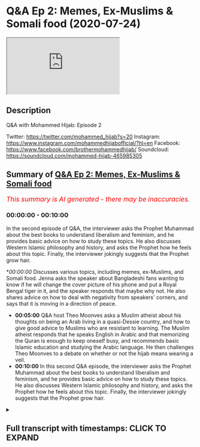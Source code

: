 # Q&A Ep 2: Memes, Ex-Muslims & Somali food (2020-07-24)

<iframe loading='lazy' src='https://www.youtube.com/embed/UbB9UeI47uk'></iframe>

## Description

Q&A with Mohammed Hijab: Episode 2

Twitter: https://twitter.com/mohammed_hijab?s=20
Instagram: https://www.instagram.com/mohammedhijabofficial/?hl=en
Facebook: https://www.facebook.com/brothermohammedhijab/
Soundcloud: https://soundcloud.com/mohammed-hijab-465985305

## Summary of [Q&A Ep 2: Memes, Ex-Muslims & Somali food](https://www.youtube.com/watch?v=UbB9UeI47uk)


*<span style="color:red; font-size:125%">This summary is AI generated - there may be inaccuracies</span>. [](/)*

### <a onclick="modifyYTiframeseektime('0')">00:00:00</a> - <a onclick="modifyYTiframeseektime('600')">00:10:00</a>

In the second episode of Q&A, the interviewer asks the Prophet Muhammad about the best books to understand liberalism and feminism, and he provides basic advice on how to study these topics. He also discusses Western Islamic philosophy and history, and asks the Prophet how he feels about this topic. Finally, the interviewer jokingly suggests that the Prophet grow hair.

**<a onclick="modifyYTiframeseektime('0')">00:00:00</a>* Discusses various topics, including memes, ex-Muslims, and Somali food. Jenna asks the speaker about Bangladeshi fans wanting to know if he will change the cover picture of his phone and put a Royal Bengal tiger in it, and the speaker responds that maybe why not. He also shares advice on how to deal with negativity from speakers' corners, and says that it is moving in a direction of peace.
* **<a onclick="modifyYTiframeseektime('300')">00:05:00</a>** Q&A host Theo Moonves asks a Muslim atheist about his thoughts on being an Arab living in a quasi-Dessie country, and how to give good advice to Muslims who are resistant to learning. The Muslim atheist responds that he speaks English in Arabic and that memorizing the Quran is enough to keep oneself busy, and recommends basic Islamic education and studying the Arabic language. He then challenges Theo Moonves to a debate on whether or not the hijab means wearing a veil.
* **<a onclick="modifyYTiframeseektime('600')">00:10:00</a>** In this second Q&A episode, the interviewer asks the Prophet Muhammad about the best books to understand liberalism and feminism, and he provides basic advice on how to study these topics. He also discusses Western Islamic philosophy and history, and asks the Prophet how he feels about this topic. Finally, the interviewer jokingly suggests that the Prophet grow hair.

<details><summary><h2>Full transcript with timestamps: CLICK TO EXPAND</h2></summary>

<a onclick="modifyYTiframeseektime('0')">0:00:00</a> [Music]  
<a onclick="modifyYTiframeseektime('5')">0:00:05</a> Salam alaikum warahmatullahi oh but I  
<a onclick="modifyYTiframeseektime('7')">0:00:07</a> care - how you guys doing this is just  
<a onclick="modifyYTiframeseektime('11')">0:00:11</a> something I've never done before  
<a onclick="modifyYTiframeseektime('12')">0:00:12</a> actually it's AQ & a session where i'm  
<a onclick="modifyYTiframeseektime('16')">0:00:16</a> looking at some of the questions that  
<a onclick="modifyYTiframeseektime('18')">0:00:18</a> you have put in the community page of  
<a onclick="modifyYTiframeseektime('21')">0:00:21</a> smile - Jenna hang on to your seats ask  
<a onclick="modifyYTiframeseektime('27')">0:00:27</a> him his Bangladeshi fans want to know  
<a onclick="modifyYTiframeseektime('31')">0:00:31</a> will he change the cover picture of his  
<a onclick="modifyYTiframeseektime('34')">0:00:34</a> phone and put a Royal Bengal tiger in it  
<a onclick="modifyYTiframeseektime('39')">0:00:39</a> [Laughter]  
<a onclick="modifyYTiframeseektime('40')">0:00:40</a> maybe why not why not you know if I have  
<a onclick="modifyYTiframeseektime('44')">0:00:44</a> to see if the Bengal tigers extinct to  
<a onclick="modifyYTiframeseektime('47')">0:00:47</a> the last things I collided my big thing  
<a onclick="modifyYTiframeseektime('50')">0:00:50</a> so I'll have to see him ask him how we  
<a onclick="modifyYTiframeseektime('56')">0:00:56</a> young parents are all two can save our  
<a onclick="modifyYTiframeseektime('58')">0:00:58</a> kids from converting into European  
<a onclick="modifyYTiframeseektime('60')">0:01:00</a> Muslims or moderate Muslims I'm gay the  
<a onclick="modifyYTiframeseektime('64')">0:01:04</a> person says I'm getting married very  
<a onclick="modifyYTiframeseektime('66')">0:01:06</a> soon I want to have a lot of kids okay  
<a onclick="modifyYTiframeseektime('70')">0:01:10</a> please don't give me laughs so here's  
<a onclick="modifyYTiframeseektime('74')">0:01:14</a> this end om you give me a lot of stories  
<a onclick="modifyYTiframeseektime('77')">0:01:17</a> and this is written more man this is a  
<a onclick="modifyYTiframeseektime('86')">0:01:26</a> big serious thing one of the greatest  
<a onclick="modifyYTiframeseektime('88')">0:01:28</a> things you can pass on to your children  
<a onclick="modifyYTiframeseektime('89')">0:01:29</a> which I'm having very big difficulty in  
<a onclick="modifyYTiframeseektime('92')">0:01:32</a> doing myself is language okay it's a  
<a onclick="modifyYTiframeseektime('95')">0:01:35</a> serious thing that our parents succeeded  
<a onclick="modifyYTiframeseektime('97')">0:01:37</a> with us especially if you're second  
<a onclick="modifyYTiframeseektime('99')">0:01:39</a> generation in passing one the native  
<a onclick="modifyYTiframeseektime('102')">0:01:42</a> tongue because we are much more  
<a onclick="modifyYTiframeseektime('104')">0:01:44</a> comfortable speaking the English  
<a onclick="modifyYTiframeseektime('106')">0:01:46</a> language this is gonna be an uphill  
<a onclick="modifyYTiframeseektime('107')">0:01:47</a> struggle and sometimes you're gonna need  
<a onclick="modifyYTiframeseektime('109')">0:01:49</a> the grandparents to get involved but try  
<a onclick="modifyYTiframeseektime('112')">0:01:52</a> where we have to try I'm not giving you  
<a onclick="modifyYTiframeseektime('114')">0:01:54</a> advice on this I'm I'm genuinely given  
<a onclick="modifyYTiframeseektime('116')">0:01:56</a> myself advise there to pass on the  
<a onclick="modifyYTiframeseektime('118')">0:01:58</a> language it's a serious serious thing if  
<a onclick="modifyYTiframeseektime('121')">0:02:01</a> you speak or do at home you know this is  
<a onclick="modifyYTiframeseektime('123')">0:02:03</a> a serious language it's a serious  
<a onclick="modifyYTiframeseektime('125')">0:02:05</a> languor do is spoken by I don't know how  
<a onclick="modifyYTiframeseektime('128')">0:02:08</a> many hundreds of million and also think  
<a onclick="modifyYTiframeseektime('130')">0:02:10</a> about the amount of people that speak  
<a onclick="modifyYTiframeseektime('132')">0:02:12</a> Hindi which is a closed language  
<a onclick="modifyYTiframeseektime('133')">0:02:13</a> if you know you're gonna know a lot of  
<a onclick="modifyYTiframeseektime('135')">0:02:15</a> Hindi as well if you speak bangle is a  
<a onclick="modifyYTiframeseektime('137')">0:02:17</a> serious language you know if it's Somali  
<a onclick="modifyYTiframeseektime('139')">0:02:19</a> is a serious language make sure that  
<a onclick="modifyYTiframeseektime('141')">0:02:21</a> that is passed on  
<a onclick="modifyYTiframeseektime('143')">0:02:23</a> you know don't don't honestly do not not  
<a onclick="modifyYTiframeseektime('147')">0:02:27</a> give your children the gift of language  
<a onclick="modifyYTiframeseektime('149')">0:02:29</a> this is just one advisor and this is  
<a onclick="modifyYTiframeseektime('151')">0:02:31</a> advice to me as well what does he thinks  
<a onclick="modifyYTiframeseektime('155')">0:02:35</a> of this means that you put in your video  
<a onclick="modifyYTiframeseektime('156')">0:02:36</a> I like them they're very funny they're  
<a onclick="modifyYTiframeseektime('158')">0:02:38</a> very funny that the ones really that  
<a onclick="modifyYTiframeseektime('161')">0:02:41</a> actually without them the video would be  
<a onclick="modifyYTiframeseektime('163')">0:02:43</a> really a pointless one  
<a onclick="modifyYTiframeseektime('165')">0:02:45</a> a pointless one a frivolous one how can  
<a onclick="modifyYTiframeseektime('174')">0:02:54</a> you answer questions directly and  
<a onclick="modifyYTiframeseektime('175')">0:02:55</a> fluently and what's the best way to give  
<a onclick="modifyYTiframeseektime('177')">0:02:57</a> dower to non-muslims the best way to  
<a onclick="modifyYTiframeseektime('180')">0:03:00</a> give that was not to engage in debate  
<a onclick="modifyYTiframeseektime('182')">0:03:02</a> now and that might sound like  
<a onclick="modifyYTiframeseektime('184')">0:03:04</a> contradictory coming from me or  
<a onclick="modifyYTiframeseektime('185')">0:03:05</a> something but yeah you see me give  
<a onclick="modifyYTiframeseektime('188')">0:03:08</a> debate  
<a onclick="modifyYTiframeseektime('188')">0:03:08</a> dude do debates and stuff that's not  
<a onclick="modifyYTiframeseektime('190')">0:03:10</a> really hard to come to try and conveyed  
<a onclick="modifyYTiframeseektime('192')">0:03:12</a> it the best way the best way to win a  
<a onclick="modifyYTiframeseektime('194')">0:03:14</a> debate is to not the best way to  
<a onclick="modifyYTiframeseektime('195')">0:03:15</a> convince someone is to not get into a  
<a onclick="modifyYTiframeseektime('197')">0:03:17</a> debate with them and try and avoid the  
<a onclick="modifyYTiframeseektime('198')">0:03:18</a> bailout all costs over that person's a  
<a onclick="modifyYTiframeseektime('200')">0:03:20</a> loved one or someone that you meet in  
<a onclick="modifyYTiframeseektime('202')">0:03:22</a> the streets you know genuinely the best  
<a onclick="modifyYTiframeseektime('204')">0:03:24</a> way to win a debate is to avoid one in  
<a onclick="modifyYTiframeseektime('206')">0:03:26</a> the first place and so really we're not  
<a onclick="modifyYTiframeseektime('209')">0:03:29</a> trying to win debates here when you're  
<a onclick="modifyYTiframeseektime('210')">0:03:30</a> speaking to a non-muslim you're just  
<a onclick="modifyYTiframeseektime('212')">0:03:32</a> giving them informative statements about  
<a onclick="modifyYTiframeseektime('213')">0:03:33</a> what Islam is and what and the biggest  
<a onclick="modifyYTiframeseektime('216')">0:03:36</a> bestower is just straightforward it's  
<a onclick="modifyYTiframeseektime('219')">0:03:39</a> non philosophical which say we believe  
<a onclick="modifyYTiframeseektime('221')">0:03:41</a> in one God this and that the basic like  
<a onclick="modifyYTiframeseektime('223')">0:03:43</a> tenants a lot of people will just accept  
<a onclick="modifyYTiframeseektime('225')">0:03:45</a> it you don't have to go into depth we  
<a onclick="modifyYTiframeseektime('226')">0:03:46</a> only do that to show that we can do that  
<a onclick="modifyYTiframeseektime('228')">0:03:48</a> of all due respect we can we can do that  
<a onclick="modifyYTiframeseektime('231')">0:03:51</a> we can get involved  
<a onclick="modifyYTiframeseektime('232')">0:03:52</a> Islam is a very simple religion but it  
<a onclick="modifyYTiframeseektime('234')">0:03:54</a> can get very complex and it has answers  
<a onclick="modifyYTiframeseektime('236')">0:03:56</a> to very many complex questions and  
<a onclick="modifyYTiframeseektime('237')">0:03:57</a> that's what our engagements with people  
<a onclick="modifyYTiframeseektime('240')">0:04:00</a> on on that level it tries to show it's  
<a onclick="modifyYTiframeseektime('243')">0:04:03</a> not to show that Islam is not simple  
<a onclick="modifyYTiframeseektime('245')">0:04:05</a> because it is most importantly ask him  
<a onclick="modifyYTiframeseektime('248')">0:04:08</a> how he deals with negative negativity  
<a onclick="modifyYTiframeseektime('250')">0:04:10</a> from speaker's corner and at the same  
<a onclick="modifyYTiframeseektime('252')">0:04:12</a> time have a peaceful heart I don't know  
<a onclick="modifyYTiframeseektime('254')">0:04:14</a> if I do have a peaceful unfortunately I  
<a onclick="modifyYTiframeseektime('258')">0:04:18</a> I think that it's definitely moving in  
<a onclick="modifyYTiframeseektime('263')">0:04:23</a> for direction now I have had it in the  
<a onclick="modifyYTiframeseektime('265')">0:04:25</a> beginning if you look at my videos in  
<a onclick="modifyYTiframeseektime('267')">0:04:27</a> 2017 and see the evolution the more I'm  
<a onclick="modifyYTiframeseektime('270')">0:04:30</a> challenged the more I become more rough  
<a onclick="modifyYTiframeseektime('271')">0:04:31</a> and and to be honest I'm not the best  
<a onclick="modifyYTiframeseektime('275')">0:04:35</a> person to seek for advice I need to get  
<a onclick="modifyYTiframeseektime('278')">0:04:38</a> I've asked myself because sometimes the  
<a onclick="modifyYTiframeseektime('280')">0:04:40</a> best thing is to move away from the  
<a onclick="modifyYTiframeseektime('281')">0:04:41</a> whole thing you know and and what I  
<a onclick="modifyYTiframeseektime('285')">0:04:45</a> realized more and more is that we need  
<a onclick="modifyYTiframeseektime('287')">0:04:47</a> to think about going back to Allah  
<a onclick="modifyYTiframeseektime('288')">0:04:48</a> making tawba I'm making repentance  
<a onclick="modifyYTiframeseektime('290')">0:04:50</a> because how else will our hearts become  
<a onclick="modifyYTiframeseektime('294')">0:04:54</a> soft the Quran says Allah me at needle  
<a onclick="modifyYTiframeseektime('296')">0:04:56</a> Adina amino and Tasha bloom lyrically  
<a onclick="modifyYTiframeseektime('299')">0:04:59</a> leahy you know is it not time now for  
<a onclick="modifyYTiframeseektime('301')">0:05:01</a> the for those who believe for them to  
<a onclick="modifyYTiframeseektime('304')">0:05:04</a> have or in their hearts am in listening  
<a onclick="modifyYTiframeseektime('309')">0:05:09</a> to the reminder of Allah woman as a  
<a onclick="modifyYTiframeseektime('313')">0:05:13</a> lemon al-haq you know and from what has  
<a onclick="modifyYTiframeseektime('316')">0:05:16</a> revealed been sent down to them and not  
<a onclick="modifyYTiframeseektime('321')">0:05:21</a> to be like those who came before them  
<a onclick="modifyYTiframeseektime('323')">0:05:23</a> for cassettes Pulu boom ok Theo Moonves  
<a onclick="modifyYTiframeseektime('326')">0:05:26</a> a hoon and they had their hearts became  
<a onclick="modifyYTiframeseektime('329')">0:05:29</a> very hard and a lot of them are forsook  
<a onclick="modifyYTiframeseektime('332')">0:05:32</a> for offensive horn that a lot of them  
<a onclick="modifyYTiframeseektime('335')">0:05:35</a> evil do it so this idea of having a  
<a onclick="modifyYTiframeseektime('338')">0:05:38</a> clean and beautiful heart which is what  
<a onclick="modifyYTiframeseektime('340')">0:05:40</a> the Quran says your Malayan foul melon  
<a onclick="modifyYTiframeseektime('343')">0:05:43</a> will a balloon in lemon at Aloha  
<a onclick="modifyYTiframeseektime('345')">0:05:45</a> behold bin Salim the day where you need  
<a onclick="modifyYTiframeseektime('348')">0:05:48</a> to come to Allah with a basically  
<a onclick="modifyYTiframeseektime('352')">0:05:52</a> rectified her be a pile been selling so  
<a onclick="modifyYTiframeseektime('354')">0:05:54</a> this the rectification of heart is  
<a onclick="modifyYTiframeseektime('357')">0:05:57</a> something I haven't even embarked upon  
<a onclick="modifyYTiframeseektime('359')">0:05:59</a> it properly in order to to comment on it  
<a onclick="modifyYTiframeseektime('362')">0:06:02</a> effectively his thoughts on being an  
<a onclick="modifyYTiframeseektime('365')">0:06:05</a> Arab living in quasi Dessie country I  
<a onclick="modifyYTiframeseektime('368')">0:06:08</a> don't think it Israel is ethics you I  
<a onclick="modifyYTiframeseektime('370')">0:06:10</a> think here you may be this guy'll ism or  
<a onclick="modifyYTiframeseektime('373')">0:06:13</a> was it Bradford but believe me I know  
<a onclick="modifyYTiframeseektime('378')">0:06:18</a> you know I mean I like it I like all  
<a onclick="modifyYTiframeseektime('383')">0:06:23</a> cultures are like multiculturalism you  
<a onclick="modifyYTiframeseektime('385')">0:06:25</a> know when I go to Egypt some that's one  
<a onclick="modifyYTiframeseektime('388')">0:06:28</a> thing I do miss I miss the multicultural  
<a onclick="modifyYTiframeseektime('391')">0:06:31</a> nature of just this place asked him by  
<a onclick="modifyYTiframeseektime('394')">0:06:34</a> his personal life like as you  
<a onclick="modifyYTiframeseektime('397')">0:06:37</a> where he learnt to use those big words  
<a onclick="modifyYTiframeseektime('400')">0:06:40</a> that shocked the people other than  
<a onclick="modifyYTiframeseektime('403')">0:06:43</a> mashallah  
<a onclick="modifyYTiframeseektime('404')">0:06:44</a> other than that masha'Allah there's  
<a onclick="modifyYTiframeseektime('408')">0:06:48</a> actually a book I think is written by  
<a onclick="modifyYTiframeseektime('410')">0:06:50</a> something something called something Bly  
<a onclick="modifyYTiframeseektime('412')">0:06:52</a> it's a book called smart words for the  
<a onclick="modifyYTiframeseektime('417')">0:06:57</a> intellectuals or something like that  
<a onclick="modifyYTiframeseektime('418')">0:06:58</a> a camera to make you sounds big words to  
<a onclick="modifyYTiframeseektime('421')">0:07:01</a> make you sound smart or something it's  
<a onclick="modifyYTiframeseektime('423')">0:07:03</a> an interesting book I've been looking  
<a onclick="modifyYTiframeseektime('424')">0:07:04</a> for it just to get someone plucking out  
<a onclick="modifyYTiframeseektime('426')">0:07:06</a> some words then because words are like  
<a onclick="modifyYTiframeseektime('428')">0:07:08</a> you know ammunition you know if you have  
<a onclick="modifyYTiframeseektime('430')">0:07:10</a> the right words they can make people  
<a onclick="modifyYTiframeseektime('431')">0:07:11</a> laugh they can make people cry they can  
<a onclick="modifyYTiframeseektime('433')">0:07:13</a> make people angry like a baby  
<a onclick="modifyYTiframeseektime('436')">0:07:16</a> so words seriously words are a great  
<a onclick="modifyYTiframeseektime('439')">0:07:19</a> obviously vehicle for communication so  
<a onclick="modifyYTiframeseektime('441')">0:07:21</a> and the good old the source I mean why  
<a onclick="modifyYTiframeseektime('443')">0:07:23</a> not you know just use the source and try  
<a onclick="modifyYTiframeseektime('446')">0:07:26</a> and pick out some words but you you know  
<a onclick="modifyYTiframeseektime('448')">0:07:28</a> reading books and then kind of  
<a onclick="modifyYTiframeseektime('450')">0:07:30</a> underlining key words putting him in a  
<a onclick="modifyYTiframeseektime('452')">0:07:32</a> notepad of some sorts and then defining  
<a onclick="modifyYTiframeseektime('455')">0:07:35</a> them late in your time in your own time  
<a onclick="modifyYTiframeseektime('457')">0:07:37</a> what language does he speak was his  
<a onclick="modifyYTiframeseektime('460')">0:07:40</a> favorite one so I speak English in  
<a onclick="modifyYTiframeseektime('462')">0:07:42</a> Arabic there's other things I'm trying  
<a onclick="modifyYTiframeseektime('466')">0:07:46</a> to learn bomb like I'm gonna pretend to  
<a onclick="modifyYTiframeseektime('468')">0:07:48</a> list them here what's the favorite one  
<a onclick="modifyYTiframeseektime('471')">0:07:51</a> oh I'm more fluent in English anything  
<a onclick="modifyYTiframeseektime('474')">0:07:54</a> else oh I'm a three-layer interracial  
<a onclick="modifyYTiframeseektime('481')">0:08:01</a> marriage advice and tips especially for  
<a onclick="modifyYTiframeseektime('483')">0:08:03</a> resistant families best way to seek  
<a onclick="modifyYTiframeseektime('486')">0:08:06</a> education while being a full-time  
<a onclick="modifyYTiframeseektime('488')">0:08:08</a> student Oh Islamic education well okay  
<a onclick="modifyYTiframeseektime('492')">0:08:12</a> I'll give you one piece of advice on the  
<a onclick="modifyYTiframeseektime('493')">0:08:13</a> second part of question is make use of  
<a onclick="modifyYTiframeseektime('496')">0:08:16</a> your travel time that's a big one  
<a onclick="modifyYTiframeseektime('498')">0:08:18</a> you can memorize the whole Quran on your  
<a onclick="modifyYTiframeseektime('501')">0:08:21</a> way to universe and coming back yes it's  
<a onclick="modifyYTiframeseektime('503')">0:08:23</a> very possible so that's one piece of  
<a onclick="modifyYTiframeseektime('505')">0:08:25</a> advice that's very practical that you  
<a onclick="modifyYTiframeseektime('506')">0:08:26</a> can go and do now how to give down to X  
<a onclick="modifyYTiframeseektime('508')">0:08:28</a> Muslim atheist please just as you would  
<a onclick="modifyYTiframeseektime('511')">0:08:31</a> give down to any other person you know  
<a onclick="modifyYTiframeseektime('513')">0:08:33</a> it just give them the go wrap it's  
<a onclick="modifyYTiframeseektime('516')">0:08:36</a> called to go wrap research what the go  
<a onclick="modifyYTiframeseektime('518')">0:08:38</a> wrap is and you will see when he when  
<a onclick="modifyYTiframeseektime('521')">0:08:41</a> will he finally stop talking about how  
<a onclick="modifyYTiframeseektime('522')">0:08:42</a> tall he is I don't know what I don't  
<a onclick="modifyYTiframeseektime('525')">0:08:45</a> know when I was really making videos  
<a onclick="modifyYTiframeseektime('527')">0:08:47</a> about that one brother  
<a onclick="modifyYTiframeseektime('528')">0:08:48</a> I smoke I smell a jealousy there's a  
<a onclick="modifyYTiframeseektime('532')">0:08:52</a> jealous jealous tragic I wish you know  
<a onclick="modifyYTiframeseektime('536')">0:08:56</a> compute engine but I want to do down  
<a onclick="modifyYTiframeseektime('538')">0:08:58</a> what do you recommend me to study during  
<a onclick="modifyYTiframeseektime('540')">0:09:00</a> my college my college study to start  
<a onclick="modifyYTiframeseektime('543')">0:09:03</a> with no no memorize Quran and try  
<a onclick="modifyYTiframeseektime('546')">0:09:06</a> understand what that means  
<a onclick="modifyYTiframeseektime('548')">0:09:08</a> just a few pathetic you know just limit  
<a onclick="modifyYTiframeseektime('552')">0:09:12</a> yourself to that and also like I said  
<a onclick="modifyYTiframeseektime('554')">0:09:14</a> you before basics of kam [ __ ] and aji de  
<a onclick="modifyYTiframeseektime('558')">0:09:18</a> those three things is enough to keep you  
<a onclick="modifyYTiframeseektime('560')">0:09:20</a> occupied obviously Arabic language as  
<a onclick="modifyYTiframeseektime('561')">0:09:21</a> well it's enough to keep you occupied  
<a onclick="modifyYTiframeseektime('563')">0:09:23</a> with your work believe me  
<a onclick="modifyYTiframeseektime('564')">0:09:24</a> how does he feel after defeating David  
<a onclick="modifyYTiframeseektime('567')">0:09:27</a> wood very good very good  
<a onclick="modifyYTiframeseektime('568')">0:09:28</a> have you ever had Somali food yes he's  
<a onclick="modifyYTiframeseektime('571')">0:09:31</a> very good as berries when Holub and you  
<a onclick="modifyYTiframeseektime('574')">0:09:34</a> know moors and you know you know what i  
<a onclick="modifyYTiframeseektime('576')">0:09:36</a> mean all of those things that I enjoyed  
<a onclick="modifyYTiframeseektime('578')">0:09:38</a> a bit of that and I know you know mhm  
<a onclick="modifyYTiframeseektime('581')">0:09:41</a> that's right tell him that he's finished  
<a onclick="modifyYTiframeseektime('584')">0:09:44</a> then challenge him to anyway if I saw  
<a onclick="modifyYTiframeseektime('588')">0:09:48</a> your question is a [ __ ] show the hijab  
<a onclick="modifyYTiframeseektime('591')">0:09:51</a> means that ask him to which is his  
<a onclick="modifyYTiframeseektime('592')">0:09:52</a> favorite I've done I have to think about  
<a onclick="modifyYTiframeseektime('595')">0:09:55</a> how to have a better mindset that's a  
<a onclick="modifyYTiframeseektime('599')">0:09:59</a> good question  
<a onclick="modifyYTiframeseektime('600')">0:10:00</a> you know part of the religion of Islam  
<a onclick="modifyYTiframeseektime('602')">0:10:02</a> is to be very optimistic there's  
<a onclick="modifyYTiframeseektime('604')">0:10:04</a> actually many a hadith like that and I  
<a onclick="modifyYTiframeseektime('606')">0:10:06</a> can enumerate them for you in another  
<a onclick="modifyYTiframeseektime('607')">0:10:07</a> time but that's just optimism and  
<a onclick="modifyYTiframeseektime('610')">0:10:10</a> connected to a lot of paratime and one  
<a onclick="modifyYTiframeseektime('613')">0:10:13</a> Hadees that the Prophet my source  
<a onclick="modifyYTiframeseektime('616')">0:10:16</a> alarmingly high school teachers I am the  
<a onclick="modifyYTiframeseektime('618')">0:10:18</a> opinion of my slave so if he thinks good  
<a onclick="modifyYTiframeseektime('621')">0:10:21</a> of me then he'll get good in other words  
<a onclick="modifyYTiframeseektime('622')">0:10:22</a> if you have an optimistic attitude  
<a onclick="modifyYTiframeseektime('624')">0:10:24</a> especially in relation to allah subhanaw  
<a onclick="modifyYTiframeseektime('626')">0:10:26</a> taala allah will reward you and give you  
<a onclick="modifyYTiframeseektime('628')">0:10:28</a> good for that attitude and a personal  
<a onclick="modifyYTiframeseektime('631')">0:10:31</a> Quran will ensure Khartoum lies either  
<a onclick="modifyYTiframeseektime('632')">0:10:32</a> neck um if you were thankful Allah won't  
<a onclick="modifyYTiframeseektime('634')">0:10:34</a> give you more so this is these are two  
<a onclick="modifyYTiframeseektime('636')">0:10:36</a> things I just wanted to see his reaction  
<a onclick="modifyYTiframeseektime('639')">0:10:39</a> to old  
<a onclick="modifyYTiframeseektime('640')">0:10:40</a> what you are dirty except for clips of  
<a onclick="modifyYTiframeseektime('642')">0:10:42</a> you okay that's I hope you ask him for  
<a onclick="modifyYTiframeseektime('644')">0:10:44</a> that ask him how he controlled himself  
<a onclick="modifyYTiframeseektime('647')">0:10:47</a> when he read one point someone during  
<a onclick="modifyYTiframeseektime('650')">0:10:50</a> the debate you know I just think of the  
<a onclick="modifyYTiframeseektime('652')">0:10:52</a> consequences and I'm not the best I  
<a onclick="modifyYTiframeseektime('655')">0:10:55</a> country like sometimes I can control my  
<a onclick="modifyYTiframeseektime('657')">0:10:57</a> anger to a good level and sometimes that  
<a onclick="modifyYTiframeseektime('659')">0:10:59</a> card and I think you guys know when  
<a onclick="modifyYTiframeseektime('661')">0:11:01</a> one asked him to speak or do with you no  
<a onclick="modifyYTiframeseektime('665')">0:11:05</a> no no I'm not gonna embarrass myself in  
<a onclick="modifyYTiframeseektime('668')">0:11:08</a> that manner please ask him to do Q&A is  
<a onclick="modifyYTiframeseektime('670')">0:11:10</a> often on his channel next okay well hey  
<a onclick="modifyYTiframeseektime('673')">0:11:13</a> I'm doing that now what are the best  
<a onclick="modifyYTiframeseektime('679')">0:11:19</a> books resources to understand origins of  
<a onclick="modifyYTiframeseektime('681')">0:11:21</a> liberalism feminism comprehensively so  
<a onclick="modifyYTiframeseektime('684')">0:11:24</a> liberalism you're gonna have to stop in  
<a onclick="modifyYTiframeseektime('686')">0:11:26</a> basic start with secondary sources and  
<a onclick="modifyYTiframeseektime('688')">0:11:28</a> then he goes their primary ones that's  
<a onclick="modifyYTiframeseektime('690')">0:11:30</a> my basic basic advice but I think this  
<a onclick="modifyYTiframeseektime('693')">0:11:33</a> is gonna require another video okay  
<a onclick="modifyYTiframeseektime('695')">0:11:35</a> genuinely Western in Islamic philosophy  
<a onclick="modifyYTiframeseektime('698')">0:11:38</a> and history as well so I've kind of  
<a onclick="modifyYTiframeseektime('700')">0:11:40</a> covered that in the beginning but we do  
<a onclick="modifyYTiframeseektime('701')">0:11:41</a> need to go into that in detail on that  
<a onclick="modifyYTiframeseektime('703')">0:11:43</a> ask him how he feels  
<a onclick="modifyYTiframeseektime('705')">0:11:45</a> let's turn into a meme I wasn't  
<a onclick="modifyYTiframeseektime('708')">0:11:48</a> intentional that's usually how these  
<a onclick="modifyYTiframeseektime('709')">0:11:49</a> things go when I would like while we're  
<a onclick="modifyYTiframeseektime('712')">0:11:52</a> getting a haircut  
<a onclick="modifyYTiframeseektime('713')">0:11:53</a> I'm thinking of actually growing hair a  
<a onclick="modifyYTiframeseektime('715')">0:11:55</a> little bit you know I know this  
<a onclick="modifyYTiframeseektime('717')">0:11:57</a> controversial opinion but you know so I  
<a onclick="modifyYTiframeseektime('720')">0:12:00</a> do I want you know and this in his life  
<a onclick="modifyYTiframeseektime('722')">0:12:02</a> and just like him you know hello Sally  
<a onclick="modifyYTiframeseektime('726')">0:12:06</a> Mally Kamara not Allah he what I get  
<a onclick="modifyYTiframeseektime('735')">0:12:15</a> you  
</details>